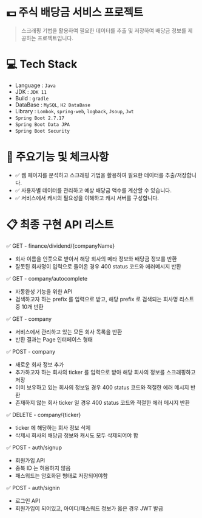 # 💵 주식 배당금 서비스 프로젝트 
> 스크래핑 기법을 활용하여 필요한 데이터를 추출 및 저장하여 배당금 정보를 제공하는 프로젝트입니다.

# 💻 Tech Stack
- Language : `Java`
- JDK : `JDK 11`
- Build : `gradle`
- DataBase : `MySQL`, `H2 DataBase`
- Library : `Lombok`, `spring-web`, `logback`, `Jsoup`, `Jwt`
- `Spring Boot 2.7.17`
- `Spring Boot Data JPA`
- `Spring Boot Security`

# 📌 주요기능 및 체크사항
- ✅ 웹 페이지를 분석하고 스크래핑 기법을 활용하여 필요한 데이터를 추출/저장합니다.
- ✅ 사용자별 데이터를 관리하고 예상 배당금 액수를 계산할 수 있습니다.
- ✅ 서비스에서 캐시의 필요성을 이해하고 캐시 서버를 구성합니다.

# 📋 최종 구현 API 리스트
✅ GET - finance/dividend/{companyName}
- 회사 이름을 인풋으로 받아서 해당 회사의 메타 정보와 배당금 정보를 반환
- 잘못된 회사명이 입력으로 들어온 경우 400 status 코드와 에러메시지 반환

✅ GET - company/autocomplete
- 자동완성 기능을 위한 API
- 검색하고자 하는 prefix 를 입력으로 받고, 해당 prefix 로 검색되는 회사명 리스트 중 10개 반환

✅ GET - company
- 서비스에서 관리하고 있는 모든 회사 목록을 반환
- 반환 결과는 Page 인터페이스 형태

✅ POST - company
- 새로운 회사 정보 추가
- 추가하고자 하는 회사의 ticker 를 입력으로 받아 해당 회사의 정보를 스크래핑하고 저장
- 이미 보유하고 있는 회사의 정보일 경우 400 status 코드와 적절한 에러 메시지 반환
- 존재하지 않는 회사 ticker 일 경우 400 status 코드와 적절한 에러 메시지 반환

✅ DELETE - company/{ticker}
- ticker 에 해당하는 회사 정보 삭제
- 삭제시 회사의 배당금 정보와 캐시도 모두 삭제되어야 함

✅ POST - auth/signup
- 회원가입 API
- 중복 ID 는 허용하지 않음
- 패스워드는 암호화된 형태로 저장되어야함

✅ POST - auth/signin
- 로그인 API
- 회원가입이 되어있고, 아이디/패스워드 정보가 옳은 경우 JWT 발급
